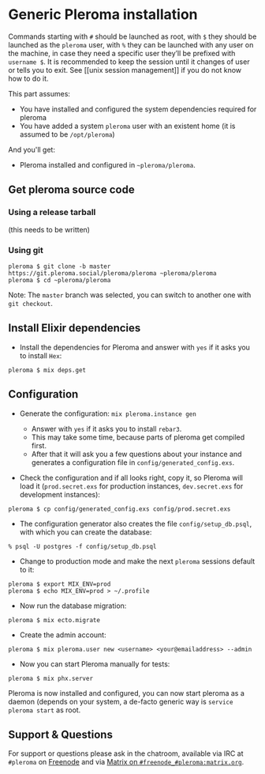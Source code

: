 # Generic Pleroma installation

Commands starting with `#` should be launched as root, with `$` they should be launched as the `pleroma` user, with `%` they can be launched with any user on the machine, in case they need a specific user they’ll be prefixed with `username $`. It is recommended to keep the session until it changes of user or tells you to exit. See [[unix session management]] if you do not know how to do it.

This part assumes:
- You have installed and configured the system dependencies required for pleroma
- You have added a system `pleroma` user with an existent home (it is assumed to be `/opt/pleroma`)

And you'll get:
- Pleroma installed and configured in `~pleroma/pleroma`.

## Get pleroma source code
### Using a release tarball

(this needs to be written)

### Using git
```shell
pleroma $ git clone -b master https://git.pleroma.social/pleroma/pleroma ~pleroma/pleroma
pleroma $ cd ~pleroma/pleroma
```

Note: The `master` branch was selected, you can switch to another one with `git checkout`.

## Install Elixir dependencies
* Install the dependencies for Pleroma and answer with `yes` if it asks you to install `Hex`:

```shell
pleroma $ mix deps.get
```

## Configuration
* Generate the configuration: ``mix pleroma.instance gen``
  * Answer with `yes` if it asks you to install `rebar3`.
  * This may take some time, because parts of pleroma get compiled first.
  * After that it will ask you a few questions about your instance and generates a configuration file in `config/generated_config.exs`.

* Check the configuration and if all looks right, copy it, so Pleroma will load it (`prod.secret.exs` for production instances, `dev.secret.exs` for development instances):

```shell
pleroma $ cp config/generated_config.exs config/prod.secret.exs
```

* The configuration generator also creates the file `config/setup_db.psql`, with which you can create the database:

```shell
% psql -U postgres -f config/setup_db.psql
```

* Change to production mode and make the next `pleroma` sessions default to it:

```shell
pleroma $ export MIX_ENV=prod
pleroma $ echo MIX_ENV=prod > ~/.profile
```

* Now run the database migration:

```shell
pleroma $ mix ecto.migrate
```

* Create the admin account:

```shell
pleroma $ mix pleroma.user new <username> <your@emailaddress> --admin
```

* Now you can start Pleroma manually for tests:

```shell
pleroma $ mix phx.server
```

Pleroma is now installed and configured, you can now start pleroma as a daemon (depends on your system, a de-facto generic way is ``service pleroma start`` as root.

## Support & Questions

For support or questions please ask in the chatroom, available via IRC at `#pleroma` on [Freenode](https://freenode.net/) and via [Matrix on `#freenode_#pleroma:matrix.org`](https://matrix.heldscal.la/#/room/#freenode_#pleroma:matrix.org).
